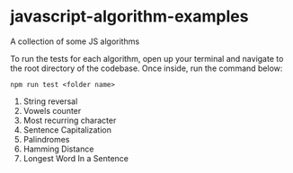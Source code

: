 # javascript-algorithm-examples
A collection of some JS algorithms


To run the tests for each algorithm, open up your terminal and navigate to the root directory of the codebase.
Once inside, run the command below:

```npm run test <folder name>```

1. String reversal
2. Vowels counter
3. Most recurring character
4. Sentence Capitalization
5. Palindromes
6. Hamming Distance
7. Longest Word In a Sentence


